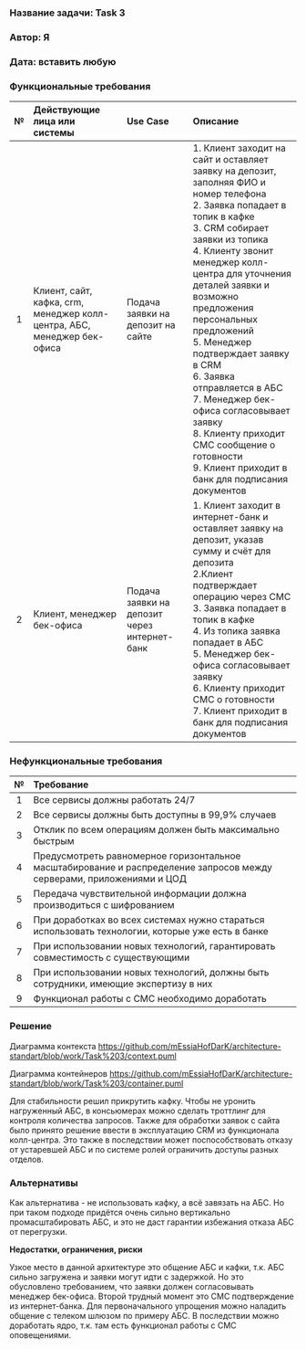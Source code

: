 ###  **Название задачи:** Task 3
###  **Автор:** Я
###  **Дата:** вставить любую
###  **Функциональные требования**

| **№** | **Действующие лица или системы**                                         | **Use Case**                                 | **Описание**                                                                                                                                                                                                                                                                                                                                                                                                                                                                                                                     |
|:-----:|:-------------------------------------------------------------------------|:---------------------------------------------|:---------------------------------------------------------------------------------------------------------------------------------------------------------------------------------------------------------------------------------------------------------------------------------------------------------------------------------------------------------------------------------------------------------------------------------------------------------------------------------------------------------------------------------|
|   1   | Клиент, сайт, кафка, crm, менеджер колл-центра, АБС, менеджер бек-офиса  | Подача заявки на депозит на сайте            | 1. Клиент заходит на сайт и оставляет заявку на депозит, заполняя ФИО и номер телефона<br/>2. Заявка попадает в топик в кафке<br/> 3. CRM собирает заявки из топика<br/>4. Клиенту звонит менеджер колл-центра для уточнения деталей заявки и возможно предложения персональных предложений<br/>5. Менеджер подтверждает заявку в CRM<br/>6. Заявка отправляется в АБС<br/>7. Менеджер бек-офиса согласовывает заявку<br/>8. Клиенту приходит СМС сообщение о готовности<br/>9. Клиент приходит в банк для подписания документов |
|   2   | Клиент, менеджер бек-офиса                                               | Подача заявки на депозит через интернет-банк | 1. Клиент заходит в интернет-банк и оставляет заявку на депозит, указав сумму и счёт для депозита<br/>2.Клиент подтверждает операцию через СМС<br/>3. Заявка попадает в топик в кафке<br/>4. Из топика заявка попадает в АБС<br/>5. Менеджер бек-офиса согласовывает заявку<br/>6. Клиенту приходит СМС о готовности<br/>7. Клиент приходит в банк для подписания документов                                                                                                                                                     |


### **Нефункциональные требования**

| **№** | **Требование**                                                                                                        |
|:-----:|:----------------------------------------------------------------------------------------------------------------------|
|   1   | Все сервисы должны работать 24/7                                                                                      |
|   2   | Все сервисы должны быть доступны в 99,9% случаев                                                                      |
|   3   | Отклик по всем операциям должен быть максимально быстрым                                                              |
|   4   | Предусмотреть равномерное горизонтальное масштабирование и распределение запросов между серверами, приложениями и ЦОД |
|   5   | Передача чувствительной информации должна производиться с шифрованием                                                 |
|   6   | При доработках во всех системах нужно стараться использовать технологии, которые уже есть в банке                     |
|   7   | При использовании новых технологий, гарантировать совместимость с существующими                                       |
|   8   | При использовании новых технологий, должны быть сотрудники, имеющие экспертизу в них                                  |
|   9   | Функционал работы с СМС необходимо доработать                                                                         |


### **Решение**
Диаграмма контекста https://github.com/mEssiaHofDarK/architecture-standart/blob/work/Task%203/context.puml

Диаграмма контейнеров https://github.com/mEssiaHofDarK/architecture-standart/blob/work/Task%203/container.puml

Для стабильности решил прикрутить кафку. Чтобы не уронить нагруженный АБС, в консьюмерах можно сделать троттлинг для контроля количества запросов. Также для обработки заявок с сайта было принято решение ввести в эксплуатацию CRM из функционала колл-центра. Это также в последствии может поспособствовать отказу от устаревшей АБС и по системе ролей ограничить доступы разных отделов.
###  **Альтернативы**
Как альтернатива - не использовать кафку, а всё завязать на АБС. Но при таком подходе придётся очень сильно вертикально промасштабировать АБС, и это не даст гарантии избежания отказа АБС от перегрузки. 

**Недостатки, ограничения, риски**

Узкое место в данной архитектуре это общение АБС и кафки, т.к. АБС сильно загружена и заявки могут идти с задержкой. Но это обусловлено требованием, что заявки должен согласовывать менеджер бек-офиса. Второй трудный момент это СМС подтверждение из интернет-банка. Для первоначального упрощения можно наладить общение с телеком шлюзом по примеру АБС. В последствии можно доработать ядро, т.к. там есть функционал работы с СМС оповещениями. 

